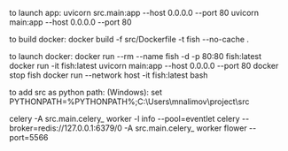 to launch app: 
    uvicorn src.main:app --host 0.0.0.0 --port 80
    uvicorn main:app --host 0.0.0.0 --port 80

to build docker: 
    docker build -f src/Dockerfile  -t fish --no-cache .

to launch docker:
    docker run --rm --name fish -d -p 80:80 fish:latest
    docker run -it fish:latest uvicorn main:app --host 0.0.0.0 --port 80
    docker stop fish
    docker run --network host -it fish:latest bash
    
to add src as python path:
    (Windows): set PYTHONPATH=%PYTHONPATH%;C:\Users\mnalimov\project\src

celery  -A src.main.celery_ worker -l info --pool=eventlet
celery --broker=redis://127.0.0.1:6379/0 -A src.main.celery_ worker flower --port=5566